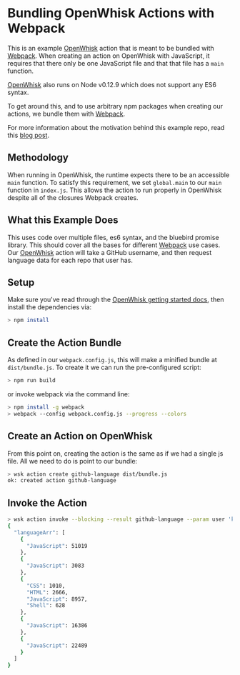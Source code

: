 # Bundling OpenWhisk Actions with Webpack
 
This is an example [OpenWhisk][ow] action that is meant to be bundled
with [Webpack][wp]. When creating an action on OpenWhisk with
JavaScript, it requires that there only be one JavaScript file and that
that file has a `main` function.

[OpenWhisk][ow] also runs on Node v0.12.9 which does not support any ES6
syntax.

To get around this, and to use arbitrary npm packages when creating our
actions, we bundle them with [Webpack][wp].

For more information about the motivation behind this example repo,
read this [blog post][blog].

## Methodology

When running in OpenWhisk, the runtime expects there to be an accessible
`main` function. To satisfy this requirement, we set `global.main` to
our `main` function in `index.js`. This allows the action to run
properly in OpenWhisk despite all of the closures Webpack creates.

## What this Example Does

This uses code over multiple files, es6 syntax, and the bluebird promise
library. This should cover all the bases for different [Webpack][wp] use
cases. Our [OpenWhisk][ow] action will take a GitHub username, and then
request language data for each repo that user has.

## Setup

Make sure you've read through the
[OpenWhisk getting started docs][owgs], then install the dependencies
via:

~~~sh
> npm install
~~~
 
## Create the Action Bundle

As defined in our `webpack.config.js`, this will make a minified bundle
at `dist/bundle.js`. To create it we can run the pre-configured script:
 
~~~sh
> npm run build
~~~

or invoke webpack via the command line:

~~~sh
> npm install -g webpack
> webpack --config webpack.config.js --progress --colors
~~~

## Create an Action on OpenWhisk

From this point on, creating the action is the same as if we had a
single js file. All we need to do is point to our bundle:

~~~sh
> wsk action create github-language dist/bundle.js
ok: created action github-language
~~~

## Invoke the Action

~~~sh
> wsk action invoke --blocking --result github-language --param user 'kauffecup'
{
  "languageArr": [
    {
      "JavaScript": 51019
    },
    {
      "JavaScript": 3083
    },
    {
      "CSS": 1010,
      "HTML": 2666,
      "JavaScript": 8957,
      "Shell": 628
    },
    {
      "JavaScript": 16386
    },
    {
      "JavaScript": 22489
    }
  ]
}
~~~

[ow]: https://developer.ibm.com/openwhisk/
[wp]: https://webpack.github.io/
[owgs]: https://github.com/openwhisk/openwhisk/blob/master/README.md
[blog]: http://developer.ibm.com/openwhisk/2016/03/16/bundling-openwhisk-actions-with-webpack/
